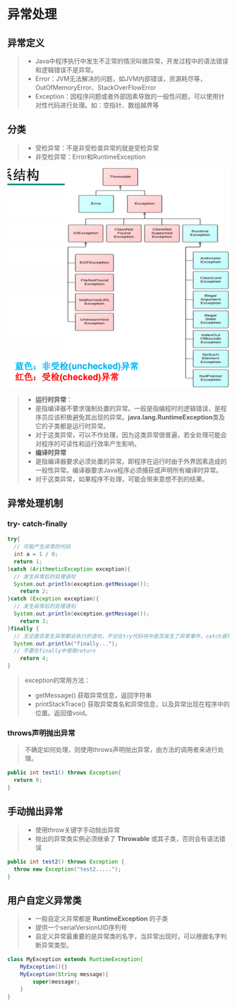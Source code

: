# 异常处理

## 异常定义

> - Java中程序执行中发生不正常的情况叫做异常，开发过程中的语法错误和逻辑错误不是异常。
> - Error：JVM无法解决的问题，如JVM内部错误，资源耗尽等，OutOfMemoryError、StackOverFlowError
> - Exception：因程序问题或者外部因素导致的一般性问题，可以使用针对性代码进行处理。如：空指针、数组越界等

## 分类

> - 受检异常：不是非受检查异常的就是受检异常
> - 非受检异常：Error和RuntimeException

<img src="https://raw.githubusercontent.com/pitything/images/main/https://cdn.jsdelivr.net/gh/pitything/images@master/image-20220702141313302.png" alt="image-20220702141313302" style="zoom:100%;" />

>- **运行时异常**：
>  - 是指编译器不要求强制处置的异常。一般是指编程时的逻辑错误，是程序员应该积极避免其出现的异常。**java.lang.RuntimeException**类及它的子类都是运行时异常。
>  - 对于这类异常，可以不作处理，因为这类异常很普遍，若全处理可能会对程序的可读性和运行效率产生影响。
>- **编译时异常**
>  - 是指编译器要求必须处置的异常。即程序在运行时由于外界因素造成的一般性异常。编译器要求Java程序必须捕获或声明所有编译时异常。
>  - 对于这类异常，如果程序不处理，可能会带来意想不到的结果。

## 异常处理机制

### try- catch-finally

```java
try{
  // 可能产生异常的代码
  int a = 1 / 0;
  return 1;
}catch (ArithmeticException exception){
  // 发生异常后的处理语句
  System.out.println(exception.getMessage());
    return 2;
}catch (Exception exception){
  // 发生异常后的处理语句
  System.out.println(exception.getMessage());
    return 3;
}finally {
  // 无论是否发生异常都会执行的语句，不论在try代码块中是否发生了异常事件，catch语句是否执行，catch语句是否有异常，catch语句中是否有return，finally块中的语句都会被执行。
  System.out.println("finally...");
  // 不要在finally中使用return
    return 4;
}
```

> exception的常用方法：
>
> - getMessage() 获取异常信息，返回字符串
> - printStackTrace() 获取异常类名和异常信息，以及异常出现在程序中的位置。返回值void。

### throws声明抛出异常

> 不确定如何处理，则使用throws声明抛出异常，由方法的调用者来进行处理。

```java
public int test1() throws Exception{
  return 0;
}
```

## 手动抛出异常

> - 使用throw关键字手动抛出异常
> - 抛出的异常类实例必须继承了 **Throwable** 或其子类，否则会有语法错误

```java
public int test2() throws Exception {
  throw new Exception("test2.....");
}
```

## 用户自定义异常类

> - 一般自定义异常都是 **RuntimeException** 的子类
> - 提供一个serialVersionUID序列号
> - 自定义异常最重要的是异常类的名字，当异常出现时，可以根据名字判断异常类型。

```java
class MyException extends RuntimeException{
    MyException(){}
    MyException(String message){
        super(message);
    }
}
```


